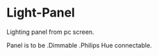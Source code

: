 # Light-Panel
Lighting panel from pc screen.

Panel is to be
.Dimmable
.Philips Hue connectable.
  
  
  
  

